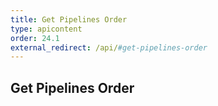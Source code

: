 ```yaml
---
title: Get Pipelines Order
type: apicontent
order: 24.1
external_redirect: /api/#get-pipelines-order
---
```


## Get Pipelines Order
